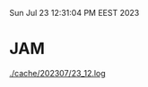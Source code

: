 Sun Jul 23 12:31:04 PM EEST 2023
# JAM
<a href='./cache/202307/23_12.log'>./cache/202307/23_12.log</a>
